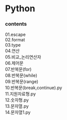 # Python

<h3>contents</h3>
01.escape<br>
02.format<br>
03.type<br>
04.연산<br>
05.비교_논리연산자<br>
06.제어문<br>
07.반복문(for)<br>
08.반복문(while)<br>
09.반복문(range)<br>
10.반복문(break,continue).py<br>
11.지원자료형.py<br>
12.숫자형.py<br>
13.문자열.py<br>
14.문자열1.py
